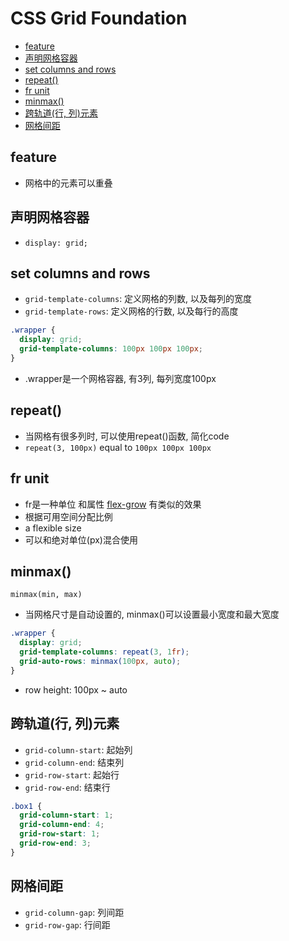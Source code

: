 # CSS Grid Foundation

- [feature](#feature)
- [声明网格容器](#声明网格容器)
- [set columns and rows](#set-columns-and-rows)
- [repeat()](#repeat)
- [fr unit](#fr-unit)
- [minmax()](#minmax)
- [跨轨道(行, 列)元素](#跨轨道行-列元素)
- [网格间距](#网格间距)

## feature

- 网格中的元素可以重叠

## 声明网格容器

- `display: grid;`

## set columns and rows

- `grid-template-columns`: 定义网格的列数, 以及每列的宽度
- `grid-template-rows`: 定义网格的行数, 以及每行的高度

```css
.wrapper {
  display: grid;
  grid-template-columns: 100px 100px 100px;
}
```

- .wrapper是一个网格容器, 有3列, 每列宽度100px

## repeat()

- 当网格有很多列时, 可以使用repeat()函数, 简化code
- `repeat(3, 100px)` equal to `100px 100px 100px`

## fr unit

- fr是一种单位 和属性 [flex-grow](CSS_Flex.md#flex-grow) 有类似的效果
- 根据可用空间分配比例
- a flexible size
- 可以和绝对单位(px)混合使用

## minmax()

`minmax(min, max)`

- 当网格尺寸是自动设置的, minmax()可以设置最小宽度和最大宽度

```css
.wrapper {
  display: grid;
  grid-template-columns: repeat(3, 1fr);
  grid-auto-rows: minmax(100px, auto);
}
```

- row height: 100px ~ auto

## 跨轨道(行, 列)元素

- `grid-column-start`: 起始列
- `grid-column-end`: 结束列
- `grid-row-start`: 起始行
- `grid-row-end`: 结束行

```css
.box1 {
  grid-column-start: 1;
  grid-column-end: 4;
  grid-row-start: 1;
  grid-row-end: 3;
}
```

## 网格间距

- `grid-column-gap`: 列间距
- `grid-row-gap`: 行间距